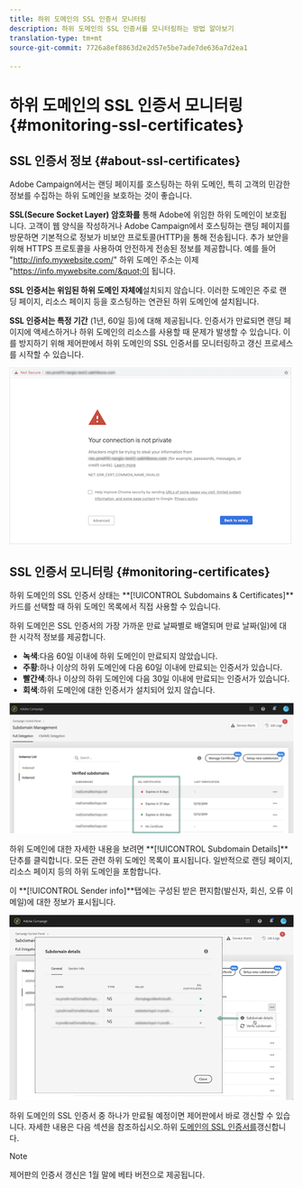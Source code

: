 ```yaml
---
title: 하위 도메인의 SSL 인증서 모니터링
description: 하위 도메인의 SSL 인증서를 모니터링하는 방법 알아보기
translation-type: tm+mt
source-git-commit: 7726a8ef8863d2e2d57e5be7ade7de636a7d2ea1

---
```



# 하위 도메인의 SSL 인증서 모니터링 {#monitoring-ssl-certificates}

## SSL 인증서 정보 {#about-ssl-certificates}

Adobe Campaign에서는 랜딩 페이지를 호스팅하는 하위 도메인, 특히 고객의 민감한 정보를 수집하는 하위 도메인을 보호하는 것이 좋습니다.

**SSL(Secure Socket Layer) 암호화를** 통해 Adobe에 위임한 하위 도메인이 보호됩니다. 고객이 웹 양식을 작성하거나 Adobe Campaign에서 호스팅하는 랜딩 페이지를 방문하면 기본적으로 정보가 비보안 프로토콜(HTTP)을 통해 전송됩니다. 추가 보안을 위해 HTTPS 프로토콜을 사용하여 안전하게 전송된 정보를 제공합니다. 예를 들어 &quot;http://info.mywebsite.com/&quot; 하위 도메인 주소는 이제 &quot;https://info.mywebsite.com/&quot;이 됩니다.

**SSL 인증서는 위임된 하위 도메인 자체에**&#x200B;설치되지 않습니다. 이러한 도메인은 주로 랜딩 페이지, 리소스 페이지 등을 호스팅하는 연관된 하위 도메인에 설치됩니다.

**SSL 인증서는 특정 기간** (1년, 60일 등)에 대해 제공됩니다. 인증서가 만료되면 랜딩 페이지에 액세스하거나 하위 도메인의 리소스를 사용할 때 문제가 발생할 수 있습니다. 이를 방지하기 위해 제어판에서 하위 도메인의 SSL 인증서를 모니터링하고 갱신 프로세스를 시작할 수 있습니다.

![](assets/no_certificate.png)

## SSL 인증서 모니터링 {#monitoring-certificates}

하위 도메인의 SSL 인증서 상태는 **[!UICONTROL Subdomains & Certificates]**카드를 선택할 때 하위 도메인 목록에서 직접 사용할 수 있습니다.

하위 도메인은 SSL 인증서의 가장 가까운 만료 날짜별로 배열되며 만료 날짜(일)에 대한 시각적 정보를 제공합니다.

* **녹색**:다음 60일 이내에 하위 도메인이 만료되지 않았습니다.
* **주황**:하나 이상의 하위 도메인에 다음 60일 이내에 만료되는 인증서가 있습니다.
* **빨간색**:하나 이상의 하위 도메인에 다음 30일 이내에 만료되는 인증서가 있습니다.
* **회색**:하위 도메인에 대한 인증서가 설치되어 있지 않습니다.

![](assets/subdomains_list.png)

하위 도메인에 대한 자세한 내용을 보려면 **[!UICONTROL Subdomain Details]**단추를 클릭합니다.
모든 관련 하위 도메인 목록이 표시됩니다. 일반적으로 랜딩 페이지, 리소스 페이지 등의 하위 도메인을 포함합니다.

이 **[!UICONTROL Sender info]**탭에는 구성된 받은 편지함(발신자, 회신, 오류 이메일)에 대한 정보가 표시됩니다.

![](assets/subdomain_details.png)

하위 도메인의 SSL 인증서 중 하나가 만료될 예정이면 제어판에서 바로 갱신할 수 있습니다. 자세한 내용은 다음 섹션을 참조하십시오.하위 [도메인의 SSL 인증서를](../../subdomains-certificates/using/renewing-subdomain-certificate.md)갱신합니다.

>[!NOTE]
>
>제어판의 인증서 갱신은 1월 말에 베타 버전으로 제공됩니다.
